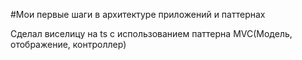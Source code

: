 #Мои первые шаги в архитектуре приложений и паттернах

Сделал виселицу на ts с использованием паттерна MVC(Модель, отображение, контроллер)
